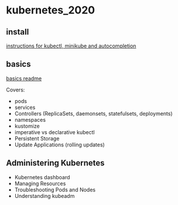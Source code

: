 # kubernetes_2020
## install 
[instructions for kubectl, minikube and autocompletion](https://github.com/paraker/kubernetes_2020/blob/master/install.md)

## basics
[basics readme](https://github.com/paraker/kubernetes_2020/blob/master/basics.md)

Covers:
* pods
* services
* Controllers (ReplicaSets, daemonsets, statefulsets, deployments)
* namespaces
* kustomize
* imperative vs declarative kubectl
* Persistent Storage
* Update Applications (rolling updates)

## Administering Kubernetes
* Kubernetes dashboard
* Managing Resources
* Troubleshooting Pods and Nodes
* Understanding kubeadm